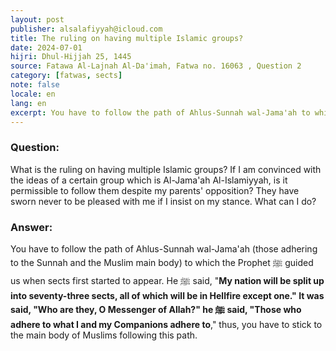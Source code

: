 ```yaml
---
layout: post
publisher: alsalafiyyah@icloud.com
title: The ruling on having multiple Islamic groups?
date: 2024-07-01
hijri: Dhul-Hijjah 25, 1445
source: Fatawa Al-Lajnah Al-Da'imah, Fatwa no. 16063 , Question 2
category: [fatwas, sects]
note: false
locale: en
lang: en
excerpt: You have to follow the path of Ahlus-Sunnah wal-Jama'ah to which the Prophet ﷺ guided us when sects first started to appear.
---
```


### Question: 
What is the ruling on having multiple Islamic groups? If I am convinced with the ideas of a certain group which is Al-Jama'ah Al-Islamiyyah, is it permissible to follow them despite my parents' opposition? They have sworn never to be pleased with me if I insist on my stance. What can I do? 

### Answer: 
You have to follow the path of Ahlus-Sunnah wal-Jama'ah (those adhering to the Sunnah and the Muslim main body) to which the Prophet ﷺ guided us when sects first started to appear. He ﷺ said, "**My nation will be split up into seventy-three sects, all of which will be in Hellfire except one." It was said, "Who are they, O Messenger of Allah?" he ﷺ said, "Those who adhere to what I and my Companions adhere to**," thus, you have to stick to the main body of Muslims following this path.
